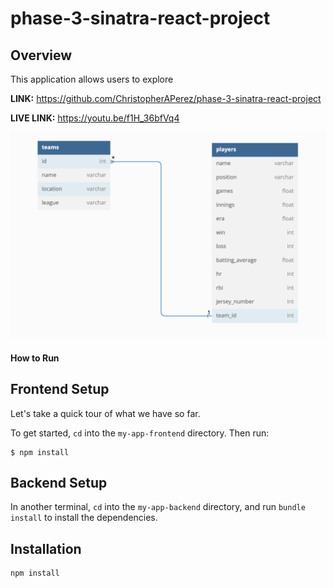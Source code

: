 # phase-3-sinatra-react-project

## Overview
This application allows users to explore 

**LINK:** https://github.com/ChristopherAPerez/phase-3-sinatra-react-project

**LIVE LINK:** https://youtu.be/f1H_36bfVq4

![](my-app-frontend/src/images/model.png) 

#### How to Run

## Frontend Setup

Let's take a quick tour of what we have so far.

To get started, `cd` into the `my-app-frontend` directory. Then run:

```console
$ npm install
```

## Backend Setup

In another terminal, `cd` into the `my-app-backend` directory, and run `bundle install` to install the dependencies.

## Installation

```
npm install
```


